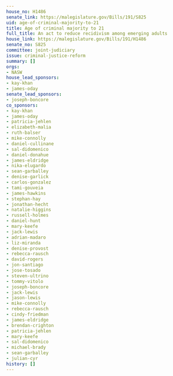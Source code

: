 ```yaml
---
house_no: H1486
senate_link: https://malegislature.gov/Bills/191/S825
uid: age-of-criminal-majority-to-21
title: Age of criminal majority to 21
full_title: An act to reduce recidivism among emerging adults
house_link: https://malegislature.gov/Bills/191/H1486
senate_no: S825
committee: joint-judiciary
issue: criminal-justice-reform
summary: []
orgs:
- NASW
house_lead_sponsors:
- kay-khan
- james-oday
senate_lead_sponsors:
- joseph-boncore
co_sponsors:
- kay-khan
- james-oday
- patricia-jehlen
- elizabeth-malia
- ruth-balser
- mike-connolly
- daniel-cullinane
- sal-didomenico
- daniel-donahue
- james-eldridge
- nika-elugardo
- sean-garballey
- denise-garlick
- carlos-gonzalez
- tami-gouveia
- james-hawkins
- stephan-hay
- jonathan-hecht
- natalie-higgins
- russell-holmes
- daniel-hunt
- mary-keefe
- jack-lewis
- adrian-madaro
- liz-miranda
- denise-provost
- rebecca-rausch
- david-rogers
- jon-santiago
- jose-tosado
- steven-ultrino
- tommy-vitolo
- joseph-boncore
- jack-lewis
- jason-lewis
- mike-connolly
- rebecca-rausch
- cindy-friedman
- james-eldridge
- brendan-crighton
- patricia-jehlen
- mary-keefe
- sal-didomenico
- michael-brady
- sean-garballey
- julian-cyr
history: []
---
```

